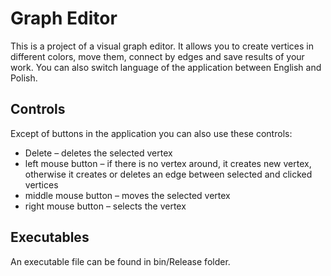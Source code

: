 # Graph Editor
This is a project of a visual graph editor. It allows you to create vertices in different colors, move them, connect by edges and save results of your work. You can also switch language of the application between English and Polish.
## Controls
Except of buttons in the application you can also use these controls:
- Delete – deletes the selected vertex
- left mouse button – if there is no vertex around, it creates new vertex, otherwise it creates or deletes an edge between selected and clicked vertices
- middle mouse button – moves the selected vertex
- right mouse button – selects the vertex
## Executables
An executable file can be found in bin/Release folder.
